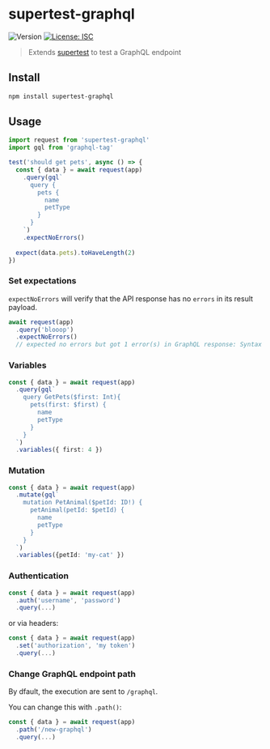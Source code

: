 # supertest-graphql
<p>
  <img alt="Version" src="https://img.shields.io/badge/version-0.0.0-blue.svg?cacheSeconds=2592000" />
  <a href="#" target="_blank">
    <img alt="License: ISC" src="https://img.shields.io/badge/License-ISC-yellow.svg" />
  </a>
</p>

> Extends [supertest](https://www.npmjs.com/package/supertest) to test a GraphQL endpoint

## Install

```sh
npm install supertest-graphql
```

## Usage

```ts
import request from 'supertest-graphql'
import gql from 'graphql-tag'

test('should get pets', async () => {
  const { data } = await request(app)
    .query(gql`
      query {
        pets {
          name
          petType
        }
      }
    `)
    .expectNoErrors()
  
  expect(data.pets).toHaveLength(2)
})
```

### Set expectations
`expectNoErrors` will verify that the API response has no `errors` in
its result payload.

```ts
await request(app)
  .query('blooop')
  .expectNoErrors()
  // expected no errors but got 1 error(s) in GraphQL response: Syntax Error: Unexpected Name "blooop".
```
### Variables
```ts
const { data } = await request(app)
  .query(gql`
    query GetPets($first: Int){
      pets(first: $first) {
        name
        petType
      }
    }
  `)
  .variables({ first: 4 })
```

### Mutation
```ts
const { data } = await request(app)
  .mutate(gql`
    mutation PetAnimal($petId: ID!) {
      petAnimal(petId: $petId) {
        name
        petType
      }
    }
  `)
  .variables({petId: 'my-cat' })
```

### Authentication
```ts
const { data } = await request(app)
  .auth('username', 'password')
  .query(...)
```

or via headers:
```ts
const { data } = await request(app)
  .set('authorization', 'my token')
  .query(...)
```
### Change GraphQL endpoint path

By dfault, the execution are sent to `/graphql`.

You can change this with `.path()`:

```ts
const { data } = await request(app)
  .path('/new-graphql')
  .query(...)
```





